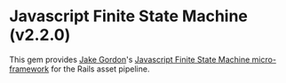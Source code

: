 
Javascript Finite State Machine (v2.2.0)
========================================

This gem provides [Jake Gordon](http://codeincomplete.com/)'s [Javascript
Finite State Machine
micro-framework](https://github.com/jakesgordon/javascript-state-machine) for
the Rails asset pipeline.

